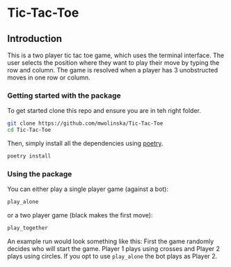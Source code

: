 # Tic-Tac-Toe
## Introduction
This is a two player tic tac toe game, which uses the 
terminal interface. The user selects the position where they
want to play their move by typing the row and column.
The game is resolved when a player has 3 unobstructed
moves in one row or column.

### Getting started with the package
To get started clone this repo and ensure you are in teh right folder.
```bash
git clone https://github.com/mwolinska/Tic-Tac-Toe
cd Tic-Tac-Toe
```

Then, simply install all the dependencies using [poetry](https://python-poetry.org).
```bash
poetry install
```

### Using the package
You can either play a single player game (against a bot):
```bash
play_alone
```
or a two player game (black makes the first move):
```bash
play_together
```
An example run would look something like this:
First the game randomly decides who will start the game. 
Player 1  plays using crosses and Player 2 plays using circles.
If you opt to use `play_alone` the bot plays as Player 2.


